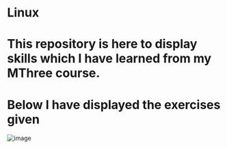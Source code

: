 # Linux
# This repository is here to display skills which I have learned from my MThree course. 
# Below I have displayed the exercises given
![image](https://user-images.githubusercontent.com/53983017/163471088-9f4a84f6-58e9-4f06-b9d5-d4ad644b0fd6.png)
